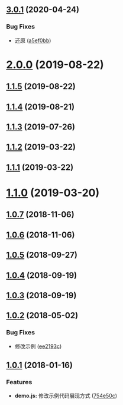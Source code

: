 ## [3.0.1](https://github.com/tinper-bee/bee-dnd/compare/v3.0.0...v3.0.1) (2020-04-24)


### Bug Fixes

* 还原 ([a5ef0bb](https://github.com/tinper-bee/bee-dnd/commit/a5ef0bbd2f394d32e35a5dd3da64c75e4e369e74))



<a name="2.0.0"></a>
# [2.0.0](https://github.com/tinper-bee/bee-dnd/compare/v1.1.5...v2.0.0) (2019-08-22)



<a name="1.1.5"></a>
## [1.1.5](https://github.com/tinper-bee/bee-dnd/compare/v1.1.4...v1.1.5) (2019-08-22)



<a name="1.1.4"></a>
## [1.1.4](https://github.com/tinper-bee/bee-dnd/compare/v1.1.3...v1.1.4) (2019-08-21)



<a name="1.1.3"></a>
## [1.1.3](https://github.com/tinper-bee/bee-dnd/compare/v1.1.2...v1.1.3) (2019-07-26)



<a name="1.1.2"></a>
## [1.1.2](https://github.com/tinper-bee/bee-dnd/compare/v1.1.1...v1.1.2) (2019-03-22)



<a name="1.1.1"></a>
## [1.1.1](https://github.com/tinper-bee/bee-dnd/compare/v1.1.0...v1.1.1) (2019-03-22)



<a name="1.1.0"></a>
# [1.1.0](https://github.com/tinper-bee/bee-dnd/compare/v1.0.7...v1.1.0) (2019-03-20)



<a name="1.0.7"></a>
## [1.0.7](https://github.com/tinper-bee/bee-dnd/compare/v1.0.6...v1.0.7) (2018-11-06)



<a name="1.0.6"></a>
## [1.0.6](https://github.com/tinper-bee/bee-dnd/compare/v1.0.5...v1.0.6) (2018-11-06)



<a name="1.0.5"></a>
## [1.0.5](https://github.com/tinper-bee/bee-dnd/compare/v1.0.4...v1.0.5) (2018-09-27)



<a name="1.0.4"></a>
## [1.0.4](https://github.com/tinper-bee/bee-dnd/compare/v1.0.3...v1.0.4) (2018-09-19)



<a name="1.0.3"></a>
## [1.0.3](https://github.com/tinper-bee/bee-dnd/compare/v1.0.2...v1.0.3) (2018-09-19)



<a name="1.0.2"></a>
## [1.0.2](https://github.com/tinper-bee/bee-dnd/compare/v1.0.1...v1.0.2) (2018-05-02)


### Bug Fixes

* 修改示例 ([ee2193c](https://github.com/tinper-bee/bee-dnd/commit/ee2193c))



<a name="1.0.1"></a>
## [1.0.1](https://github.com/tinper-bee/bee-dnd/compare/754e50c...v1.0.1) (2018-01-16)


### Features

* **demo.js:** 修改示例代码展现方式 ([754e50c](https://github.com/tinper-bee/bee-dnd/commit/754e50c))



